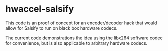# hwaccel-salsify

This code is an proof of concept for an encoder/decoder hack that would allow for Salsify to run on black box hardware codecs.

The current code demonstrations the idea using the libx264 software codec for convenience, but is also applicable to 
arbitrary hardware codecs.

